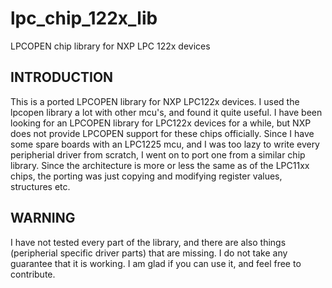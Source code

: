 # lpc_chip_122x_lib
LPCOPEN chip library for NXP LPC 122x devices

INTRODUCTION
------------

This is a ported LPCOPEN library for NXP LPC122x devices.
I used the lpcopen library a lot with other mcu's, and found it quite useful.
I have been looking for an LPCOPEN library for LPC122x devices for a while, but NXP does not provide LPCOPEN support for these chips officially.
Since I have some spare boards with an LPC1225 mcu, and I was too lazy to write every peripherial driver from scratch, I went on to port one from a similar chip library.
Since the architecture is more or less the same as of the LPC11xx chips, the porting was just copying and modifying register values, structures etc.

WARNING
-------

I have not tested every part of the library, and there are also things (peripherial specific driver parts) that are missing.
I do not take any guarantee that it is working.
I am glad if you can use it, and feel free to contribute.